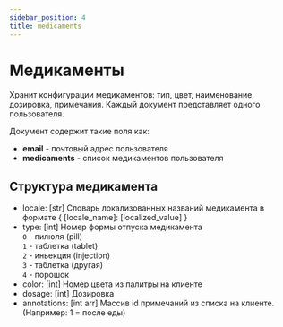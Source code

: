 ```yaml
---
sidebar_position: 4
title: medicaments
---
```


# Медикаменты

Хранит конфигурации медикаментов: тип, цвет, наименование, дозировка, примечания. Каждый документ представляет одного пользователя.

Документ содержит такие поля как:

- **email** - почтовый адрес пользователя
- **medicaments** - список медикаментов пользователя

## Структура медикамента

- locale: [str] Словарь локализованных названий медикамента в формате { [locale_name]: [localized_value] }
- type: [int] Номер формы отпуска медикамента  
`0` - пилюля (pill)  
`1` - таблетка (tablet)  
`2` - иньекция (injection)  
`3` - таблетка (другая)  
`4` - порошок  
- color: [int] Номер цвета из палитры на клиенте
- dosage: [int] Дозировка
- annotations: [int arr] Массив id примечаний из списка на клиенте. (Например: 1 = после еды)
